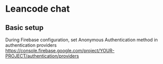 # Leancode chat

## Basic setup

During Firebase configuration, set Anonymous Authentication method in authentication providers
https://console.firebase.google.com/project/YOUR-PROJECT/authentication/providers



